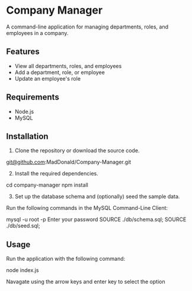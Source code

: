 # Company Manager

A command-line application for managing departments, roles, and employees in a company.

## Features

- View all departments, roles, and employees
- Add a department, role, or employee
- Update an employee's role

## Requirements

- Node.js
- MySQL

## Installation

1. Clone the repository or download the source code.

git@github.com:MadDonald/Company-Manager.git

2. Install the required dependencies.

cd company-manager
npm install

3. Set up the database schema and (optionally) seed the sample data.

Run the following commands in the MySQL Command-Line Client:

mysql -u root -p
Enter your password
SOURCE ./db/schema.sql;
SOURCE ./db/seed.sql;

## Usage

Run the application with the following command:

node index.js

Navagate using the arrow keys and enter key to select the option

